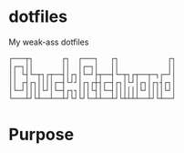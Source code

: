 # dotfiles
My weak-ass dotfiles
```
┌───┬┐       ┌┐  ┌───┐   ┌┐            ┌┐
│┌─┐││       ││  │┌─┐│   ││            ││
││ └┤└─┬┐┌┬──┤│┌┐│└─┘├┬──┤└─┬┐┌┬──┬─┐┌─┘│
││ ┌┤┌┐││││┌─┤└┘┘│┌┐┌┼┤┌─┤┌┐│└┘│┌┐│┌┐┤┌┐│
│└─┘││││└┘│└─┤┌┐┐│││└┤│└─┤││││││└┘││││└┘│
└───┴┘└┴──┴──┴┘└┘└┘└─┴┴──┴┘└┴┴┴┴──┴┘└┴──┘
```
# Purpose

